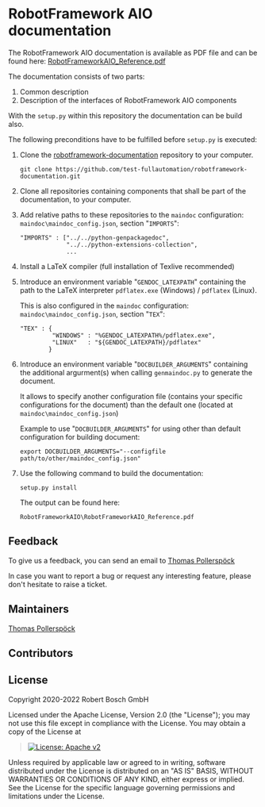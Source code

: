 # RobotFramework AIO documentation

The RobotFramework AIO documentation is available as PDF file and can be
found here:
[RobotFrameworkAIO_Reference.pdf](https://github.com/test-fullautomation/robotframework-documentation/blob/develop/RobotFrameworkAIO/RobotFrameworkAIO_Reference.pdf)

The documentation consists of two parts:

1.  Common description
2.  Description of the interfaces of RobotFramework AIO components

With the `setup.py` within this repository the documentation can be
build also.

The following preconditions have to be fulfilled before `setup.py` is
executed:

1.  Clone the
    [robotframework-documentation](https://github.com/test-fullautomation/robotframework-documentation)
    repository to your computer.

    ``` 
    git clone https://github.com/test-fullautomation/robotframework-documentation.git
    ```

2.  Clone all repositories containing components that shall be part of
    the documentation, to your computer.

3.  Add relative paths to these repositories to the `maindoc`
    configuration: `maindoc\maindoc_config.json`, section \"`IMPORTS`\":

    ``` 
    "IMPORTS" : ["../../python-genpackagedoc",
                 "../../python-extensions-collection",
                 ...
    ```

4.  Install a LaTeX compiler (full installation of Texlive recommended)

5.  Introduce an environment variable \"`GENDOC_LATEXPATH`\" containing
    the path to the LaTeX interpreter `pdflatex.exe` (Windows) /
    `pdflatex` (Linux).

    This is also configured in the `maindoc` configuration:
    `maindoc\maindoc_config.json`, section \"`TEX`\":

    ``` 
    "TEX" : {
             "WINDOWS" : "%GENDOC_LATEXPATH%/pdflatex.exe",
             "LINUX"   : "${GENDOC_LATEXPATH}/pdflatex"
            }
    ```

6.  Introduce an environment variable \"`DOCBUILDER_ARGUMENTS`\" containing
    the additional argurment(s) when calling `genmaindoc.py` to generate the
    document. 
    
    It allows to specify another configuration file (contains your specific 
    configurations for the document) than the default one
    (located at `maindoc\maindoc_config.json`)

    Example to use \"`DOCBUILDER_ARGUMENTS`\" for using other than default 
    configuration for building document:

    ``` 
    export DOCBUILDER_ARGUMENTS="--configfile path/to/other/maindoc_config.json"
    ```

7.  Use the following command to build the documentation:

    ``` 
    setup.py install
    ```

    The output can be found here:

    `RobotFrameworkAIO\RobotFrameworkAIO_Reference.pdf`

## Feedback

To give us a feedback, you can send an email to [Thomas
Pollerspöck](mailto:Thomas.Pollerspoeck@de.bosch.com)

In case you want to report a bug or request any interesting feature,
please don\'t hesitate to raise a ticket.

## Maintainers

[Thomas Pollerspöck](mailto:Thomas.Pollerspoeck@de.bosch.com)

## Contributors

## License

Copyright 2020-2022 Robert Bosch GmbH

Licensed under the Apache License, Version 2.0 (the \"License\"); you
may not use this file except in compliance with the License. You may
obtain a copy of the License at

> [![License: Apache
> v2](https://img.shields.io/pypi/l/robotframework.svg)](http://www.apache.org/licenses/LICENSE-2.0.html)

Unless required by applicable law or agreed to in writing, software
distributed under the License is distributed on an \"AS IS\" BASIS,
WITHOUT WARRANTIES OR CONDITIONS OF ANY KIND, either express or implied.
See the License for the specific language governing permissions and
limitations under the License.

